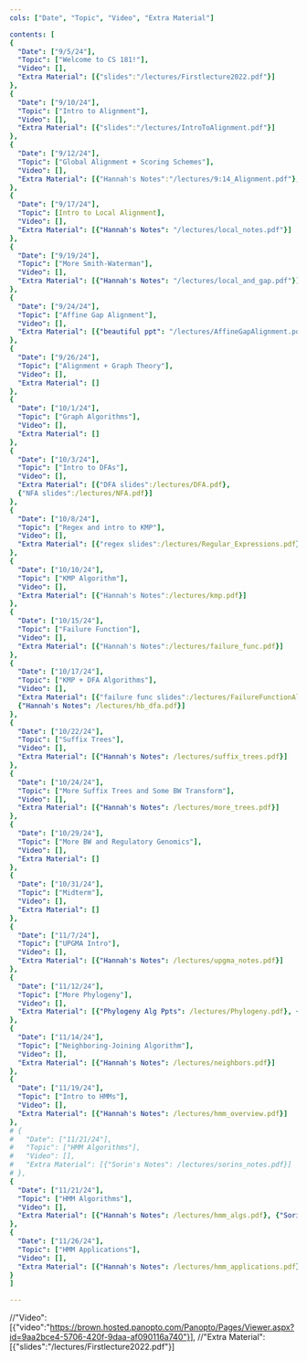 ```yaml
---
cols: ["Date", "Topic", "Video", "Extra Material"]

contents: [
{
  "Date": ["9/5/24"],
  "Topic": ["Welcome to CS 181!"],
  "Video": [],
  "Extra Material": [{"slides":"/lectures/Firstlecture2022.pdf"}]
},
{
  "Date": ["9/10/24"],
  "Topic": ["Intro to Alignment"],
  "Video": [],
  "Extra Material": [{"slides":"/lectures/IntroToAlignment.pdf"}]
},
{
  "Date": ["9/12/24"],
  "Topic": ["Global Alignment + Scoring Schemes"],
  "Video": [],
  "Extra Material": [{"Hannah's Notes":"/lectures/9:14_Alignment.pdf"}, {"More Notes":"/lectures/Hannah’s Notes 2.pdf"}]
},
{
  "Date": ["9/17/24"],
  "Topic": [Intro to Local Alignment],
  "Video": [],
  "Extra Material": [{"Hannah's Notes": "/lectures/local_notes.pdf"}]
},
{
  "Date": ["9/19/24"],
  "Topic": ["More Smith-Waterman"],
  "Video": [],
  "Extra Material": [{"Hannah's Notes": "/lectures/local_and_gap.pdf"}]
},
{
  "Date": ["9/24/24"],
  "Topic": ["Affine Gap Alignment"],
  "Video": [],
  "Extra Material": [{"beautiful ppt": "/lectures/AffineGapAlignment.pdf"}, {"Hannah's Notes":"/lectures/affine_notes.pdf"}]
},
{
  "Date": ["9/26/24"],
  "Topic": ["Alignment + Graph Theory"],
  "Video": [],
  "Extra Material": []
},
{
  "Date": ["10/1/24"],
  "Topic": ["Graph Algorithms"],
  "Video": [],
  "Extra Material": []
},
{
  "Date": ["10/3/24"],
  "Topic": ["Intro to DFAs"],
  "Video": [],
  "Extra Material": [{"DFA slides":/lectures/DFA.pdf},
  {"NFA slides":/lectures/NFA.pdf}]
},
{
  "Date": ["10/8/24"],
  "Topic": ["Regex and intro to KMP"],
  "Video": [],
  "Extra Material": [{"regex slides":/lectures/Regular_Expressions.pdf}]
},
{
  "Date": ["10/10/24"],
  "Topic": ["KMP Algorithm"],
  "Video": [],
  "Extra Material": [{"Hannah's Notes":/lectures/kmp.pdf}]
},
{
  "Date": ["10/15/24"],
  "Topic": ["Failure Function"],
  "Video": [],
  "Extra Material": [{"Hannah's Notes":/lectures/failure_func.pdf}]
},
{
  "Date": ["10/17/24"],
  "Topic": ["KMP + DFA Algorithms"],
  "Video": [],
  "Extra Material": [{"failure func slides":/lectures/FailureFunctionAlgorithm.pdf}, {"beautiful KMP ppt":/lectures/KMPAlgorithm.pdf},
  {"Hannah's Notes": /lectures/hb_dfa.pdf}]
},
{
  "Date": ["10/22/24"],
  "Topic": ["Suffix Trees"],
  "Video": [],
  "Extra Material": [{"Hannah's Notes": /lectures/suffix_trees.pdf}]
},
{
  "Date": ["10/24/24"],
  "Topic": ["More Suffix Trees and Some BW Transform"],
  "Video": [],
  "Extra Material": [{"Hannah's Notes": /lectures/more_trees.pdf}]
},
{
  "Date": ["10/29/24"],
  "Topic": ["More BW and Regulatory Genomics"],
  "Video": [],
  "Extra Material": []
},
{
  "Date": ["10/31/24"],
  "Topic": ["Midterm"],
  "Video": [],
  "Extra Material": []
},
{
  "Date": ["11/7/24"],
  "Topic": ["UPGMA Intro"],
  "Video": [],
  "Extra Material": [{"Hannah's Notes": /lectures/upgma_notes.pdf}]
},
{
  "Date": ["11/12/24"],
  "Topic": ["More Phylogeny"],
  "Video": [],
  "Extra Material": [{"Phylogeny Alg Ppts": /lectures/Phylogeny.pdf}, {"Hannah's Notes": /lectures/more_upgma.pdf}]
},
{
  "Date": ["11/14/24"],
  "Topic": ["Neighboring-Joining Algorithm"],
  "Video": [],
  "Extra Material": [{"Hannah's Notes": /lectures/neighbors.pdf}]
},
{
  "Date": ["11/19/24"],
  "Topic": ["Intro to HMMs"],
  "Video": [],
  "Extra Material": [{"Hannah's Notes": /lectures/hmm_overview.pdf}]
},
# {
#   "Date": ["11/21/24"],
#   "Topic": ["HMM Algorithms"],
#   "Video": [],
#   "Extra Material": [{"Sorin's Notes": /lectures/sorins_notes.pdf}]
# },
{
  "Date": ["11/21/24"],
  "Topic": ["HMM Algorithms"],
  "Video": [],
  "Extra Material": [{"Hannah's Notes": /lectures/hmm_algs.pdf}, {"Sorin's Notes": /lectures/sorins_notes.pdf}]
},
{
  "Date": ["11/26/24"],
  "Topic": ["HMM Applications"],
  "Video": [],
  "Extra Material": [{"Hannah's Notes": /lectures/hmm_applications.pdf}, Slides coming soon...]
}
]

---
```

//"Video": [{"video":"https://brown.hosted.panopto.com/Panopto/Pages/Viewer.aspx?id=9aa2bce4-5706-420f-9daa-af090116a740"}],
//"Extra Material": [{"slides":"/lectures/Firstlecture2022.pdf"}]

